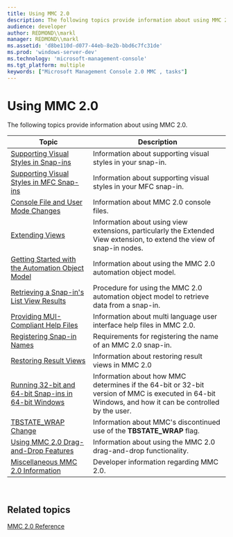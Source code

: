 ```yaml
---
title: Using MMC 2.0
description: The following topics provide information about using MMC 2.0.
audience: developer
author: REDMOND\\markl
manager: REDMOND\\markl
ms.assetid: 'd8be110d-d077-44eb-8e2b-bbd6c7fc31de'
ms.prod: 'windows-server-dev'
ms.technology: 'microsoft-management-console'
ms.tgt_platform: multiple
keywords: ["Microsoft Management Console 2.0 MMC , tasks"]
---
```


# Using MMC 2.0

The following topics provide information about using MMC 2.0.



| Topic                                                                                                            | Description                                                                                                                                          |
|------------------------------------------------------------------------------------------------------------------|------------------------------------------------------------------------------------------------------------------------------------------------------|
| [Supporting Visual Styles in Snap-ins](supporting-visual-styles-in-snap-ins.md)                                 | Information about supporting visual styles in your snap-in.                                                                                          |
| [Supporting Visual Styles in MFC Snap-ins](supporting-visual-styles-in-mfc-snap-ins.md)                         | Information about supporting visual styles in your MFC snap-in.                                                                                      |
| [Console File and User Mode Changes](console-file-and-user-mode-changes.md)                                     | Information about MMC 2.0 console files.                                                                                                             |
| [Extending Views](extending-views.md)                                                                           | Information about using view extensions, particularly the Extended View extension, to extend the view of snap-in nodes.                              |
| [Getting Started with the Automation Object Model](getting-started-with-the-automation-object-model.md)         | Information about using the MMC 2.0 automation object model.                                                                                         |
| [Retrieving a Snap-in's List View Results](retrieving-a-snap-in-s-list-view-results.md)                         | Procedure for using the MMC 2.0 automation object model to retrieve data from a snap-in.                                                             |
| [Providing MUI-Compliant Help Files](providing-mui-compliant-help-files.md)                                     | Information about multi language user interface help files in MMC 2.0.                                                                               |
| [Registering Snap-in Names](registering-snap-in-names.md)                                                       | Requirements for registering the name of an MMC 2.0 snap-in.                                                                                         |
| [Restoring Result Views](restoring-result-views.md)                                                             | Information about restoring result views in MMC 2.0                                                                                                  |
| [Running 32-bit and 64-bit Snap-ins in 64-bit Windows](running-32-bit-and-64-bit-snap-ins-in-64-bit-windows.md) | Information about how MMC determines if the 64-bit or 32-bit version of MMC is executed in 64-bit Windows, and how it can be controlled by the user. |
| [TBSTATE\_WRAP Change](tbstate-wrap-change.md)                                                                  | Information about MMC's discontinued use of the **TBSTATE\_WRAP** flag.                                                                              |
| [Using MMC 2.0 Drag-and-Drop Features](using-mmc-2-0-drag-and-drop-features.md)                                 | Information about using the MMC 2.0 drag-and-drop functionality.                                                                                     |
| [Miscellaneous MMC 2.0 Information](miscellaneous-mmc-2-0-information.md)                                       | Developer information regarding MMC 2.0.                                                                                                             |



 

## Related topics

<dl> <dt>

[MMC 2.0 Reference](mmc-2-0-reference.md)
</dt> </dl>

 

 




